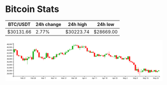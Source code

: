 # Bitcoin Stats

BTC/USDT|24h change|24h high|24h low|
|---|---|---|---|
|$30131.66|2.77%|$30223.74|$28669.00|

<img src="./chart.svg">
